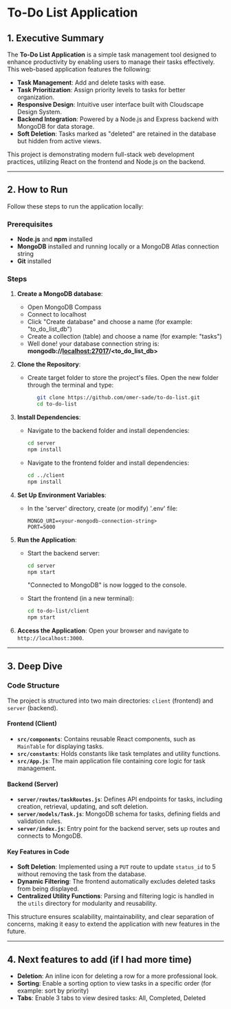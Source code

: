 # To-Do List Application

## 1. Executive Summary

The **To-Do List Application** is a simple task management tool designed to enhance productivity by enabling users to manage their tasks effectively. This web-based application features the following:

- **Task Management**: Add and delete tasks with ease.
- **Task Prioritization**: Assign priority levels to tasks for better organization.
- **Responsive Design**: Intuitive user interface built with Cloudscape Design System.
- **Backend Integration**: Powered by a Node.js and Express backend with MongoDB for data storage.
- **Soft Deletion**: Tasks marked as "deleted" are retained in the database but hidden from active views.

This project is demonstrating modern full-stack web development practices, utilizing React on the frontend and Node.js on the backend.

---

## 2. How to Run

Follow these steps to run the application locally:

### Prerequisites
- **Node.js** and **npm** installed
- **MongoDB** installed and running locally or a MongoDB Atlas connection string
- **Git** installed

### Steps
1. **Create a MongoDB database**:
   - Open MongoDB Compass
   - Connect to localhost
   - Click "Create database" and choose a name (for example: "to_do_list_db")
   - Create a collection (table) and choose a name (for example: "tasks")
   - Well done! your database connection string is: **mongodb://<localhost:27017>/<to_do_list_db>**
     
2. **Clone the Repository**:
   - Create target folder to store the project's files. Open the new folder through the terminal and type:
      ```bash
         git clone https://github.com/omer-sade/to-do-list.git
         cd to-do-list
      ```

3. **Install Dependencies**:
   - Navigate to the backend folder and install dependencies:
     ```bash
     cd server
     npm install
     ```
   - Navigate to the frontend folder and install dependencies:
     ```bash
     cd ../client
     npm install
     ```

4. **Set Up Environment Variables**:
   - In the 'server' directory, create (or modify) '.env' file:
     ```env
     MONGO_URI=<your-mongodb-connection-string>
     PORT=5000
     ```

5. **Run the Application**:
   - Start the backend server:
     ```bash
     cd server
     npm start
     ```
     "Connected to MongoDB" is now logged to the console.
     
   - Start the frontend (in a new terminal):
     ```bash
     cd to-do-list/client
     npm start
     ```

8. **Access the Application**:
   Open your browser and navigate to `http://localhost:3000`.

---

## 3. Deep Dive

### Code Structure

The project is structured into two main directories: `client` (frontend) and `server` (backend).

#### **Frontend (Client)**
- **`src/components`**: Contains reusable React components, such as `MainTable` for displaying tasks.
- **`src/constants`**: Holds constants like task templates and utility functions.
- **`src/App.js`**: The main application file containing core logic for task management.

#### **Backend (Server)**
- **`server/routes/taskRoutes.js`**: Defines API endpoints for tasks, including creation, retrieval, updating, and soft deletion.
- **`server/models/Task.js`**: MongoDB schema for tasks, defining fields and validation rules.
- **`server/index.js`**: Entry point for the backend server, sets up routes and connects to MongoDB.

#### Key Features in Code
- **Soft Deletion**: Implemented using a `PUT` route to update `status_id` to 5 without removing the task from the database.
- **Dynamic Filtering**: The frontend automatically excludes deleted tasks from being displayed.
- **Centralized Utility Functions**: Parsing and filtering logic is handled in the `utils` directory for modularity and reusability.

This structure ensures scalability, maintainability, and clear separation of concerns, making it easy to extend the application with new features in the future.

---

## 4. Next features to add (if I had more time)

- **Deletion**: An inline icon for deleting a row for a more professional look.
- **Sorting**: Enable a sorting option to view tasks in a specific order (for example: sort by priority)
- **Tabs**: Enable 3 tabs to view desired tasks: All, Completed, Deleted






